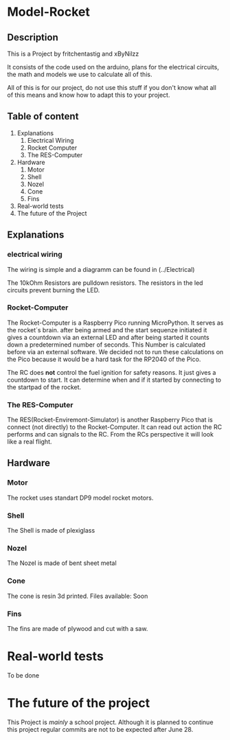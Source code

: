 # Model-Rocket

## Description

This is a Project by fritchentastig and xByNilzz

It consists of the code used on the arduino, plans for the electrical circuits, the math and models we use to calculate all of this.

All of this is for our project, do not use this stuff if you don't know what all of this means and know how to adapt this to your project.

## Table of content

1. Explanations
    1. Electrical Wiring
    2. Rocket Computer
    3. The RES-Computer
2. Hardware
    1. Motor
    2. Shell
    3. Nozel
    4. Cone
    5. Fins
6. Real-world tests
7. The future of the Project


## Explanations

### electrical wiring
The wiring is simple and a diagramm can be found in (../Electrical)

The 10kOhm Resistors are pulldown resistors. The resistors in the led circuits prevent burning the LED.

### Rocket-Computer
The Rocket-Computer is a Raspberry Pico running MicroPython. It serves as the rocket´s brain. after being armed and the start sequenze initiated it gives a countdown via an external LED and after being started it counts down a predetermined number of seconds. This Number is calculated before via an external software. We decided not to run these calculations on the Pico because it would be a hard task for the RP2040 of the Pico.

The RC does **not** control the fuel ignition for safety reasons. It just gives a countdown to start. It can determine when and if it started by connecting to the startpad of the rocket.

### The RES-Computer
The RES(Rocket-Enviremont-Simulator) is another Raspberry Pico that is connect (not directly) to the Rocket-Computer. It can read out action the RC performs and can signals to the RC. From the RCs perspective it will look like a real flight.

## Hardware

### Motor

The rocket uses standart DP9 model rocket motors.

### Shell

The Shell is made of plexiglass

### Nozel

The Nozel is made of bent sheet metal

### Cone

The cone is resin 3d printed. Files available: Soon

### Fins

The fins are made of plywood and cut with a saw.

# Real-world tests

To be done

# The future of the project

This Project is *mainly* a school project. Although it is planned to continue this project regular commits are not to be expected after June 28.

